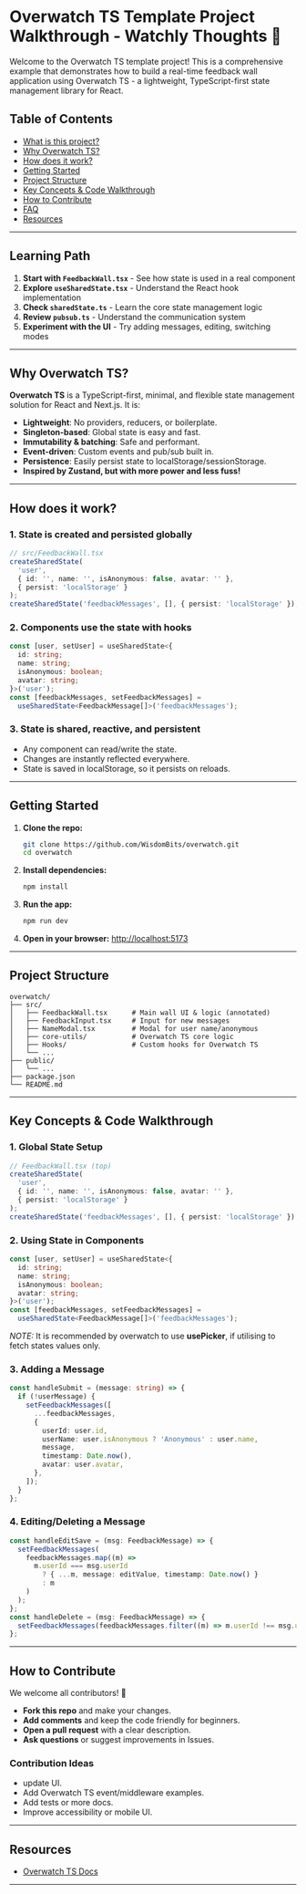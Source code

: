 # Overwatch TS Template Project Walkthrough - Watchly Thoughts 🚀

Welcome to the Overwatch TS template project! This is a comprehensive example that demonstrates how to build a real-time feedback wall application using Overwatch TS - a lightweight, TypeScript-first state management library for React.

## Table of Contents

- [What is this project?](#what-is-this-project)
- [Why Overwatch TS?](#why-overwatch-ts)
- [How does it work?](#how-does-it-work)
- [Getting Started](#getting-started)
- [Project Structure](#project-structure)
- [Key Concepts & Code Walkthrough](#key-concepts--code-walkthrough)
- [How to Contribute](#how-to-contribute)
- [FAQ](#faq)
- [Resources](#resources)

---

## Learning Path

1. **Start with `FeedbackWall.tsx`** - See how state is used in a real component
2. **Explore `useSharedState.tsx`** - Understand the React hook implementation
3. **Check `sharedState.ts`** - Learn the core state management logic
4. **Review `pubsub.ts`** - Understand the communication system
5. **Experiment with the UI** - Try adding messages, editing, switching modes

---

## Why Overwatch TS?

**Overwatch TS** is a TypeScript-first, minimal, and flexible state management solution for React and Next.js. It is:

- **Lightweight**: No providers, reducers, or boilerplate.
- **Singleton-based**: Global state is easy and fast.
- **Immutability & batching**: Safe and performant.
- **Event-driven**: Custom events and pub/sub built in.
- **Persistence**: Easily persist state to localStorage/sessionStorage.
- **Inspired by Zustand, but with more power and less fuss!**

---

## How does it work?

### 1. **State is created and persisted globally**

```ts
// src/FeedbackWall.tsx
createSharedState(
  'user',
  { id: '', name: '', isAnonymous: false, avatar: '' },
  { persist: 'localStorage' }
);
createSharedState('feedbackMessages', [], { persist: 'localStorage' });
```

### 2. **Components use the state with hooks**

```ts
const [user, setUser] = useSharedState<{
  id: string;
  name: string;
  isAnonymous: boolean;
  avatar: string;
}>('user');
const [feedbackMessages, setFeedbackMessages] =
  useSharedState<FeedbackMessage[]>('feedbackMessages');
```

### 3. **State is shared, reactive, and persistent**

- Any component can read/write the state.
- Changes are instantly reflected everywhere.
- State is saved in localStorage, so it persists on reloads.

---

## Getting Started

1. **Clone the repo:**
   ```sh
   git clone https://github.com/WisdomBits/overwatch.git
   cd overwatch
   ```
2. **Install dependencies:**
   ```sh
   npm install
   ```
3. **Run the app:**
   ```sh
   npm run dev
   ```
4. **Open in your browser:**
   [http://localhost:5173](http://localhost:5173)

---

## Project Structure

```
overwatch/
├── src/
│   ├── FeedbackWall.tsx      # Main wall UI & logic (annotated)
│   ├── FeedbackInput.tsx     # Input for new messages
│   ├── NameModal.tsx         # Modal for user name/anonymous
│   ├── core-utils/           # Overwatch TS core logic
│   ├── Hooks/                # Custom hooks for Overwatch TS
│   └── ...
├── public/
│   └── ...
├── package.json
└── README.md
```

---

## Key Concepts & Code Walkthrough

### 1. **Global State Setup**

```ts
// FeedbackWall.tsx (top)
createSharedState(
  'user',
  { id: '', name: '', isAnonymous: false, avatar: '' },
  { persist: 'localStorage' }
);
createSharedState('feedbackMessages', [], { persist: 'localStorage' });
```

### 2. **Using State in Components**

```ts
const [user, setUser] = useSharedState<{
  id: string;
  name: string;
  isAnonymous: boolean;
  avatar: string;
}>('user');
const [feedbackMessages, setFeedbackMessages] =
  useSharedState<FeedbackMessage[]>('feedbackMessages');
```

*NOTE:* It is recommended by overwatch to use **usePicker**, if utilising to fetch states values only.

### 3. **Adding a Message**

```ts
const handleSubmit = (message: string) => {
  if (!userMessage) {
    setFeedbackMessages([
      ...feedbackMessages,
      {
        userId: user.id,
        userName: user.isAnonymous ? 'Anonymous' : user.name,
        message,
        timestamp: Date.now(),
        avatar: user.avatar,
      },
    ]);
  }
};
```

### 4. **Editing/Deleting a Message**

```ts
const handleEditSave = (msg: FeedbackMessage) => {
  setFeedbackMessages(
    feedbackMessages.map((m) =>
      m.userId === msg.userId
        ? { ...m, message: editValue, timestamp: Date.now() }
        : m
    )
  );
};
const handleDelete = (msg: FeedbackMessage) => {
  setFeedbackMessages(feedbackMessages.filter((m) => m.userId !== msg.userId));
};
```
---

## How to Contribute

We welcome all contributors! 🚀

- **Fork this repo** and make your changes.
- **Add comments** and keep the code friendly for beginners.
- **Open a pull request** with a clear description.
- **Ask questions** or suggest improvements in Issues.

### Contribution Ideas

- update UI.
- Add Overwatch TS event/middleware examples.
- Add tests or more docs.
- Improve accessibility or mobile UI.
---

## Resources

- [Overwatch TS Docs](https://docs.overwatchts.in/docs)

---
